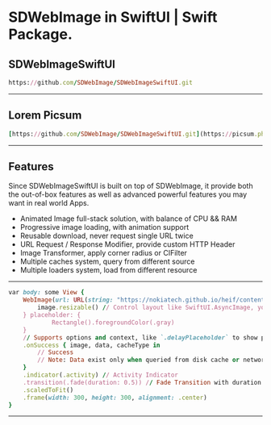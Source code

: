 SDWebImage in SwiftUI | Swift Package.
==========

SDWebImageSwiftUI
----------
````ruby
https://github.com/SDWebImage/SDWebImageSwiftUI.git
````
----------

Lorem Picsum
----------
````ruby
[https://github.com/SDWebImage/SDWebImageSwiftUI.git](https://picsum.photos/)
````
----------

Features
--------
Since SDWebImageSwiftUI is built on top of SDWebImage, it provide both the out-of-box features as well as advanced powerful features you may want in real world Apps.

- Animated Image full-stack solution, with balance of CPU && RAM
- Progressive image loading, with animation support
- Reusable download, never request single URL twice
- URL Request / Response Modifier, provide custom HTTP Header
- Image Transformer, apply corner radius or CIFilter
- Multiple caches system, query from different source
- Multiple loaders system, load from different resource
----------

````ruby 
var body: some View {
    WebImage(url: URL(string: "https://nokiatech.github.io/heif/content/images/ski_jump_1440x960.heic")) { image in
        image.resizable() // Control layout like SwiftUI.AsyncImage, you must use this modifier or the view will use the image bitmap size
    } placeholder: {
            Rectangle().foregroundColor(.gray)
    }
    // Supports options and context, like `.delayPlaceholder` to show placeholder only when error
    .onSuccess { image, data, cacheType in
        // Success
        // Note: Data exist only when queried from disk cache or network. Use `.queryMemoryData` if you really need data
    }
    .indicator(.activity) // Activity Indicator
    .transition(.fade(duration: 0.5)) // Fade Transition with duration
    .scaledToFit()
    .frame(width: 300, height: 300, alignment: .center)
}
````
----------

